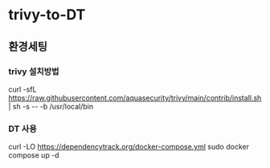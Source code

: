 # trivy-to-DT

## 환경세팅
### trivy 설치방법
curl -sfL https://raw.githubusercontent.com/aquasecurity/trivy/main/contrib/install.sh | sh -s -- -b /usr/local/bin

### DT 사용
curl -LO https://dependencytrack.org/docker-compose.yml
sudo docker compose up -d

